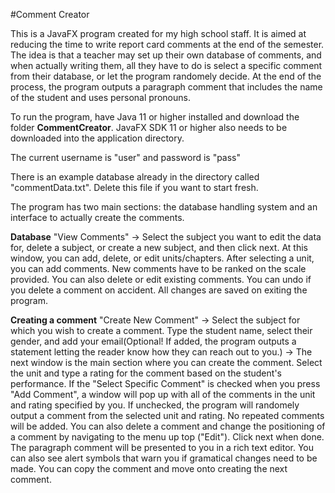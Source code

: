 #Comment Creator

This is a JavaFX program created for my high school staff. It is aimed at reducing the time to write report card comments at the end of the semester. The idea is that a teacher may set up their own database of comments, and when actually writing them, all they have to do is select a specific comment from their database, or let the program randomely decide. At the end of the process, the program outputs a paragraph comment that includes the name of the student and uses personal pronouns.

To run the program, have Java 11 or higher installed and download the folder **CommentCreator**. JavaFX SDK 11 or higher also needs to be downloaded into the application directory.

The current username is "user" and password is "pass"

There is an example database already in the directory called "commentData.txt". Delete this file if you want to start fresh.

The program has two main sections: the database handling system and an interface to actually create the comments.

**Database**
"View Comments" -> Select the subject you want to edit the data for, delete a subject, or create a new subject, and then click next. At this window, you can add, delete, or edit units/chapters. After selecting a unit, you can add comments. New comments have to be ranked on the scale provided. You can also delete or edit existing comments. You can undo if you delete a comment on accident. All changes are saved on exiting the program.

**Creating a comment**
"Create New Comment" -> Select the subject for which you wish to create a comment. Type the student name, select their gender, and add your email(Optional! If added, the program outputs a statement letting the reader know how they can reach out to you.) -> The next window is the main section where you can create the comment. Select the unit and type a rating for the comment based on the student's performance. If the "Select Specific Comment" is checked when you press "Add Comment", a window will pop up with all of the comments in the unit and rating specified by you. If unchecked, the program will randomely output a comment from the selected unit and rating. No repeated comments will be added. You can also delete a comment and change the positioning of a comment by navigating to the menu up top ("Edit"). Click next when done. The paragraph comment will be presented to you in a rich text editor. You can also see alert symbols that warn you if gramatical changes need to be made. You can copy the comment and move onto creating the next comment.
